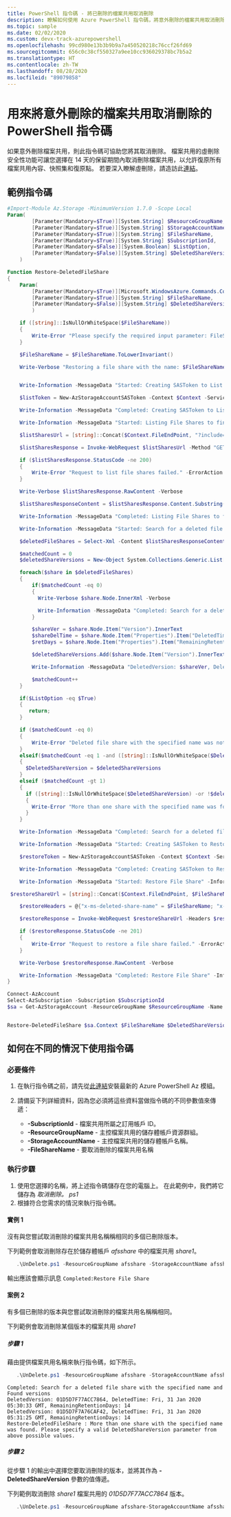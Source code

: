 ```yaml
---
title: PowerShell 指令碼 - 將已刪除的檔案共用取消刪除
description: 瞭解如何使用 Azure PowerShell 指令碼，將意外刪除的檔案共用取消刪除。
ms.topic: sample
ms.date: 02/02/2020
ms.custom: devx-track-azurepowershell
ms.openlocfilehash: 99cd980e13b3b9b9a7a450520218c76ccf26fd69
ms.sourcegitcommit: 656c0c38cf550327a9ee10cc936029378bc7b5a2
ms.translationtype: HT
ms.contentlocale: zh-TW
ms.lasthandoff: 08/28/2020
ms.locfileid: "89079858"
---
```

# <a name="powershell-script-to-undelete-an-accidentally-deleted-file-share"></a>用來將意外刪除的檔案共用取消刪除的 PowerShell 指令碼

如果意外刪除檔案共用，則此指令碼可協助您將其取消刪除。 檔案共用的虛刪除安全性功能可讓您選擇在 14 天的保留期間內取消刪除檔案共用，以允許復原所有檔案共用內容、快照集和復原點。 若要深入瞭解虛刪除，請造訪此[連結](../soft-delete-azure-file-share.md)。

## <a name="sample-script"></a>範例指令碼

```powershell
#Import-Module Az.Storage -MinimumVersion 1.7.0 -Scope Local
Param(
        [Parameter(Mandatory=$True)][System.String] $ResourceGroupName,
        [Parameter(Mandatory=$True)][System.String] $StorageAccountName,
        [Parameter(Mandatory=$True)][System.String] $FileShareName,
        [Parameter(Mandatory=$True)][System.String] $SubscriptionId,
        [Parameter(Mandatory=$False)][System.Boolean] $ListOption,
        [Parameter(Mandatory=$False)][System.String] $DeletedShareVersion
    )

Function Restore-DeletedFileShare
{
    Param(
        [Parameter(Mandatory=$True)][Microsoft.WindowsAzure.Commands.Common.Storage.LazyAzureStorageContext] $Context,
        [Parameter(Mandatory=$True)][System.String] $FileShareName,
        [Parameter(Mandatory=$False)][System.String] $DeletedShareVersion
        )

    if ([string]::IsNullOrWhiteSpace($FileShareName))
    {
        Write-Error "Please specify the required input parameter: FileShareName" -ErrorAction Stop
    }

    $FileShareName = $FileShareName.ToLowerInvariant()

    Write-Verbose "Restoring a file share with the name: $FileShareName" -Verbose


    Write-Information -MessageData "Started: Creating SASToken to List File Shares" -InformationAction Continue

    $listToken = New-AzStorageAccountSASToken -Context $Context -Service File -ResourceType Service -Permission "l" -Protocol HttpsOrHttp -StartTime (Get-Date).AddHours(-1) -ExpiryTime (Get-Date).AddHours(1)

    Write-Information -MessageData "Completed: Creating SASToken to List File Shares" -InformationAction Continue

    Write-Information -MessageData "Started: Listing File Shares to find the deleted file share" -InformationAction Continue

    $listSharesUrl = [string]::Concat($Context.FileEndPoint, "?include=metadata,deleted&comp=list&api-version=2019-10-10&", $listToken.Substring(1))

    $listSharesResponse = Invoke-WebRequest $listSharesUrl -Method "GET" -Verbose

    if ($listSharesResponse.StatusCode -ne 200)
    {
        Write-Error "Request to list file shares failed." -ErrorAction Stop
    }

    Write-Verbose $listSharesResponse.RawContent -Verbose

    $listSharesResponseContent = $listSharesResponse.Content.Substring(3)

    Write-Information -MessageData "Completed: Listing File Shares to find the deleted file share" -InformationAction Continue

    Write-Information -MessageData "Started: Search for a deleted file share with the specified name" -InformationAction Continue

    $deletedFileShares = Select-Xml -Content $listSharesResponseContent -XPath "/EnumerationResults/Shares/Share[Deleted=""true"" and Name=""$FileShareName""]"

    $matchedCount = 0
    $deletedShareVersions = New-Object System.Collections.Generic.List[string]

    foreach($share in $deletedFileShares)
    {
        if($matchedCount -eq 0)
        {
          Write-Verbose $share.Node.InnerXml -Verbose

          Write-Information -MessageData "Completed: Search for a deleted file share with the specified name And Found versions" -InformationAction Continue
        }

        $shareVer = $share.Node.Item("Version").InnerText
        $shareDelTime = $share.Node.Item("Properties").Item("DeletedTime").InnerText
        $retDays = $share.Node.Item("Properties").Item("RemainingRetentionDays").InnerText

        $deletedShareVersions.Add($share.Node.Item("Version").InnerText)

        Write-Information -MessageData "DeletedVersion: $shareVer, DeletedTime: $shareDelTime, RemainingRetentionDays: $retDays"  -InformationAction Continue

        $matchedCount++
    }

    if($ListOption -eq $True)
    {
       return;
    }

    if ($matchedCount -eq 0)
    {
        Write-Error "Deleted file share with the specified name was not found." -ErrorAction Stop
    }
    elseif($matchedCount -eq 1 -and ([string]::IsNullOrWhiteSpace($DeletedShareVersion) -or $deletedShareVersions.Contains($DeletedShareVersion)))
    {
      $DeletedShareVersion = $deletedShareVersions
    }
    elseif ($matchedCount -gt 1)
    {
      if ([string]::IsNullOrWhiteSpace($DeletedShareVersion) -or !$deletedShareVersions.Contains($DeletedShareVersion))
      {
        Write-Error "More than one share with the specified name was found. Please specify a valid DeletedShareVersion parameter from above possible values." -ErrorAction Stop
      }
    }

    Write-Information -MessageData "Completed: Search for a deleted file share with the specified name And Found version: $DeletedShareVersion" -InformationAction Continue

    Write-Information -MessageData "Started: Creating SASToken to Restore File Share" -InformationAction Continue

    $restoreToken = New-AzStorageAccountSASToken -Context $Context -Service File -ResourceType Container -Permission "w" -Protocol HttpsOrHttp -StartTime (Get-Date).AddHours(-1) -ExpiryTime (Get-Date).AddHours(1)

    Write-Information -MessageData "Completed: Creating SASToken to Restore File Share" -InformationAction Continue

    Write-Information -MessageData "Started: Restore File Share" -InformationAction Continue

 $restoreShareUrl = [string]::Concat($Context.FileEndPoint, $FileShareName, "?restype=share&comp=undelete&api-version=2019-10-10&", $restoreToken.Substring(1))

    $restoreHeaders = @{"x-ms-deleted-share-name" = $FileShareName; "x-ms-deleted-share-version" = $DeletedShareVersion}

    $restoreResponse = Invoke-WebRequest $restoreShareUrl -Headers $restoreHeaders -Method "PUT" -Verbose

    if ($restoreResponse.StatusCode -ne 201)
    {
        Write-Error "Request to restore a file share failed." -ErrorAction Stop
    }

    Write-Verbose $restoreResponse.RawContent -Verbose

    Write-Information -MessageData "Completed: Restore File Share" -InformationAction Continue
}

Connect-AzAccount
Select-AzSubscription -Subscription $SubscriptionId
$sa = Get-AzStorageAccount -ResourceGroupName $ResourceGroupName -Name $StorageAccountName


Restore-DeletedFileShare $sa.Context $FileShareName $DeletedShareVersion
```

## <a name="how-to-use-the-script-in-different-scenarios"></a>如何在不同的情況下使用指令碼

### <a name="prerequisites"></a>必要條件

1. 在執行指令碼之前，請先從[此連結](/powershell/azure/install-az-ps)安裝最新的 Azure PowerShell Az 模組。
2. 請備妥下列詳細資料，因為您必須將這些資料當做指令碼的不同參數值來傳遞：

    * **-SubscriptionId** - 檔案共用所屬之訂用帳戶 ID。
    * **-ResourceGroupName** - 主控檔案共用的儲存體帳戶資源群組。
    * **-StorageAccountName** - 主控檔案共用的儲存體帳戶名稱。
    * **-FileShareName** - 要取消刪除的檔案共用名稱

### <a name="execution-steps"></a>執行步驟

1. 使用您選擇的名稱，將上述指令碼儲存在您的電腦上。 在此範例中，我們將它儲存為 *取消刪除。 ps1*
2. 根據符合您需求的情況來執行指令碼。

#### <a name="scenario-1"></a>實例 1

沒有與您嘗試取消刪除的檔案共用名稱稱相同的多個已刪除版本。

下列範例會取消刪除存在於儲存體帳戶 *afsshare* 中的檔案共用 *share1*。

```powershell
   .\UnDelete.ps1 -ResourceGroupName afsshare -StorageAccountName afsshare -SubscriptionId f75d8d8b-6735-4697-82e1-1a7a3ff0d5d4 -FileShareName share1
```

輸出應該會顯示訊息 `Completed:Restore File Share`

#### <a name="scenario-2"></a>案例 2

有多個已刪除的版本與您嘗試取消刪除的檔案共用名稱稱相同。

下列範例會取消刪除某個版本的檔案共用 *share1*

##### <a name="step-1"></a>步驟 1

藉由提供檔案共用名稱來執行指令碼，如下所示。

```PowerShell
   .\UnDelete.ps1 -ResourceGroupName afsshare -StorageAccountName afsshare -SubscriptionId f75d8d8b-6735-4697-82e1-1a7a3ff0d5d4 -FileShareName share1
```

```Output
Completed: Search for a deleted file share with the specified name and Found versions
DeletedVersion: 01D5D7F77ACC7864, DeletedTime: Fri, 31 Jan 2020 05:30:33 GMT, RemainingRetentionDays: 14
DeletedVersion: 01D5D7F7A76CAF42, DeletedTime: Fri, 31 Jan 2020 05:31:25 GMT, RemainingRetentionDays: 14
Restore-DeletedFileShare : More than one share with the specified name was found. Please specify a valid DeletedShareVersion parameter from above possible values.
```

##### <a name="step-2"></a>步驟 2

從步驟 1 的輸出中選擇您要取消刪除的版本，並將其作為 **-DeletedShareVersion** 參數的值傳遞。

下列範例取消刪除 *share1* 檔案共用的 *01D5D7F77ACC7864* 版本。

```powershell
   .\UnDelete.ps1 -ResourceGroupName afsshare-StorageAccountName afsshare -SubscriptionId f75d8d8b-6735-4697-82e1-1a7a3ff0d5d4 -FileShareName share1 -DeletedShareVersion 01D5D7F77ACC7864
```
